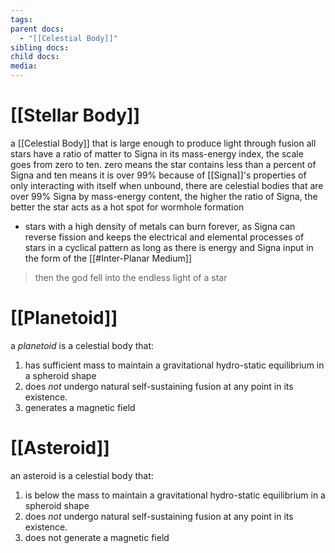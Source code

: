 ```yaml
---
tags: 
parent docs:
  - "[[Celestial Body]]"
sibling docs: 
child docs: 
media:
---
```

# [[Stellar Body]]
a [[Celestial Body]] that is large enough to produce light through fusion
all stars have a ratio of matter to Signa in its mass-energy index, the scale goes from zero to ten. zero means the star contains less than a percent of Signa and ten means it is over 99% because of [[Signa]]'s properties of only interacting with itself when unbound, there are celestial bodies that are over 99% Signa by mass-energy content, 
the higher the ratio of Signa, the better the star acts as a hot spot for wormhole formation
- stars with a high density of metals can burn forever, as Signa can reverse fission and keeps the electrical and elemental processes of stars in a cyclical pattern as long as there is energy and Signa input in the form of the [[#Inter-Planar Medium]]
>then the god fell into the endless light of a star

# [[Planetoid]]
a _planetoid_ is a celestial body that: 
1. has sufficient mass to maintain a gravitational hydro-static equilibrium in a spheroid shape
2. does _not_ undergo natural self-sustaining fusion at any point in its existence.
3. generates a magnetic field

# [[Asteroid]]
an asteroid is a celestial body that:
1. is below the mass to maintain a gravitational hydro-static equilibrium in a spheroid shape
2. does _not_ undergo natural self-sustaining fusion at any point in its existence.
3. does not generate a magnetic field
